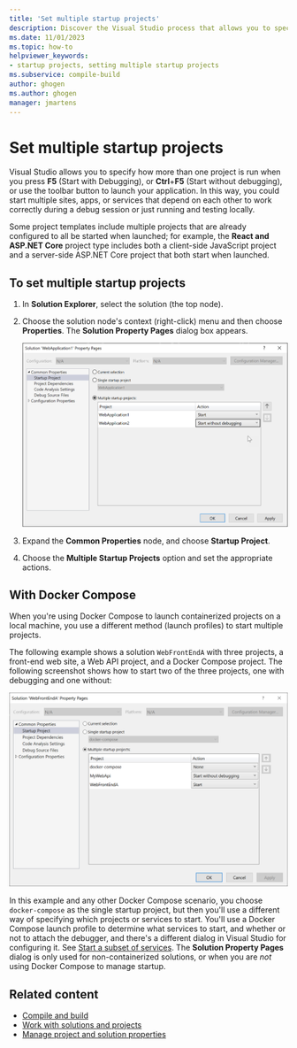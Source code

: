 ```yaml
---
title: 'Set multiple startup projects'
description: Discover the Visual Studio process that allows you to specify how more than one project is run when you start the debugger.
ms.date: 11/01/2023
ms.topic: how-to
helpviewer_keywords:
- startup projects, setting multiple startup projects
ms.subservice: compile-build
author: ghogen
ms.author: ghogen
manager: jmartens
---
```

# Set multiple startup projects


Visual Studio allows you to specify how more than one project is run when you press **F5** (Start with Debugging), or **Ctrl**+**F5** (Start without debugging), or use the toolbar button to launch your application. In this way, you could start multiple sites, apps, or services that depend on each other to work correctly during a debug session or just running and testing locally.

Some project templates include multiple projects that are already configured to all be started when launched; for example, the **React and ASP.NET Core** project type includes both a client-side JavaScript project and a server-side ASP.NET Core project that both start when launched.

## To set multiple startup projects

1. In **Solution Explorer**, select the solution (the top node).

2. Choose the solution node's context (right-click) menu and then choose **Properties**. The **Solution Property Pages** dialog box appears.

   ![Solution Property Pages](media/vs-2022/solution-properties-startup-projects.png)

3. Expand the **Common Properties** node, and choose **Startup Project**.

4. Choose the **Multiple Startup Projects** option and set the appropriate actions.

## With Docker Compose

When you're using Docker Compose to launch containerized projects on a local machine, you use a different method (launch profiles) to start multiple projects.

The following example shows a solution `WebFrontEndA` with three projects, a front-end web site, a Web API project, and a Docker Compose project. The following screenshot shows how to start two of the three projects, one with debugging and one without:

![Screenshot of the Solution Property Pages.](media/vs-2022/startup-projects.png)

In this example and any other Docker Compose scenario, you choose `docker-compose` as the single startup project, but then you'll use a different way of specifying which projects or services to start. You'll use a Docker Compose launch profile to determine what services to start, and whether or not to attach the debugger, and there's a different dialog in Visual Studio for configuring it. See [Start a subset of services](../containers/launch-profiles.md). The **Solution Property Pages** dialog is only used for non-containerized solutions, or when you are *not* using Docker Compose to manage startup.

## Related content

- [Compile and build](../ide/compiling-and-building-in-visual-studio.md)
- [Work with solutions and projects](../ide/creating-solutions-and-projects.md)
- [Manage project and solution properties](../ide/managing-project-and-solution-properties.md)
